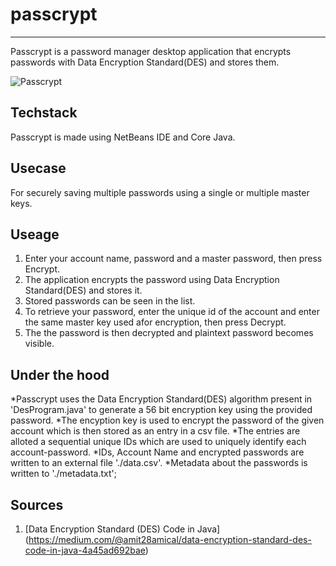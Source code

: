 # passcrypt
***
Passcrypt is a password manager desktop application that encrypts passwords with Data Encryption Standard(DES) and stores them.

![Passcrypt](https://drive.google.com/file/d/1MAERVEUwbpAJccTLSl_qYEynAMwCFeUP/view?usp=drive_link)

## Techstack
Passcrypt is made using NetBeans IDE and Core Java.

## Usecase
For securely saving multiple passwords using a single or multiple master keys.

## Useage
1) Enter your account name, password and a master password, then press Encrypt.
2) The application encrypts the password using Data Encryption Standard(DES) and stores it.
3) Stored passwords can be seen in the list.
4) To retrieve your password, enter the unique id of the account and enter the same master key used afor encryption, then press Decrypt.
5) The the password is then decrypted and plaintext password becomes visible.

## Under the hood
*Passcrypt uses the Data Encryption Standard(DES) algorithm present in 'DesProgram.java' to generate a 56 bit encryption key using the provided password.
*The encyption key is used to encrypt the password of the given account which is then stored as an entry in a csv file.
*The entries are alloted a sequential unique IDs which are used to uniquely identify each account-password.
*IDs, Account Name and encrypted passwords are written to an external file './data.csv'.
*Metadata about the passwords is written to './metadata.txt';

## Sources
1. [Data Encryption Standard (DES) Code in Java] (https://medium.com/@amit28amical/data-encryption-standard-des-code-in-java-4a45ad692bae)
